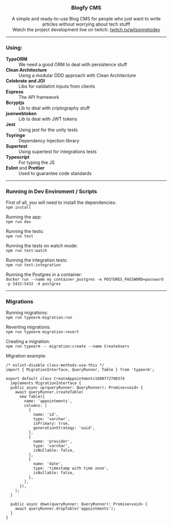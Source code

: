 <p align="center">
  <h3 align="center">Blogfy CMS</h3>

  <p align="center">
    A simple and ready-to-use Blog CMS for people who just want to write articles without worrying about tech stuff!
    <br />
  Watch the project development live on twitch: <a href="https://www.twitch.tv/wilsonnetodev" target="_blank">twitch.tv/wilsonnetodev</a>
    <br />
  </p>
</p>

<hr />

### Using:
<dl>
  <dt><strong>TypeORM</strong></dt>
  <dd>We need a good ORM to deal with persistence stuff</dd>
  
  <dt><strong>Clean Architecture</strong></dt>
  <dd>Using a modular DDD approach with Clean Architecture</dd>
  
  <dt><strong>Celebrate and JOI</strong></dt>
  <dd>Libs for validatint inputs from clients</dd>
  
  <dt><strong>Express</strong></dt>
  <dd>The API framework</dd>
  
  <dt><strong>Bcryptjs</strong></dt>
  <dd>Lib to deal with criptography stuff</dd>

  <dt><strong>jsonwebtoken</strong></dt>
  <dd>Lib to deal with JWT tokens</dd>

  <dt><strong>Jest</strong></dt>
  <dd>Using jest for the unity tests</dd>
  
  <dt><strong>Tsyringe</strong></dt>
  <dd>Dependency Injection library</dd>
  
  <dt><strong>Supertest</strong></dt>
  <dd>Using supertest for integrations tests</dd>
  
  <dt><strong>Typescript</strong></dt>
  <dd>For typing the JS</dd>
  
  <dt><strong>Eslint</strong> and <strong>Prettier</strong></dt>
  <dd>Used to guarantee code standards</dd>
</dl>

<hr />


### Running in Dev Enviroment / Scripts
First of all, you will need to install the dependencies:<br />
`npm install`

Running the app:<br />
`npm run dev`

Running the tests:<br />
`npm run test`

Running the tests on watch mode:<br />
`npm run test:watch`

Running the integration tests:<br />
`npm run test:integration`

Running the Postgres in a container:<br />
`docker run --name my_container_postgres -e POSTGRES_PASSWORD=password -p 5432:5432 -d postgres`

<hr />

### Migrations

Running migrations:<br />
`npm run typeorm migration:run`

Reverting migrations:<br />
`npm run typeorm migration:revert`

Creating a migration:<br />
`npm run typeorm -- migration:create --name CreateUsers`

Migration example:
```
/* eslint-disable class-methods-use-this */
import { MigrationInterface, QueryRunner, Table } from 'typeorm';

export default class CreateAppointments1600772700374
  implements MigrationInterface {
  public async up(queryRunner: QueryRunner): Promise<void> {
    await queryRunner.createTable(
      new Table({
        name: 'appointments',
        columns: [
          {
            name: 'id',
            type: 'varchar',
            isPrimary: true,
            generationStrategy: 'uuid',
          },
          {
            name: 'provider',
            type: 'varchar',
            isNullable: false,
          },
          {
            name: 'date',
            type: 'timestamp with time zone',
            isNullable: false,
          },
        ],
      }),
    );
  }

  public async down(queryRunner: QueryRunner): Promise<void> {
    await queryRunner.dropTable('appointments');
  }
}
```

